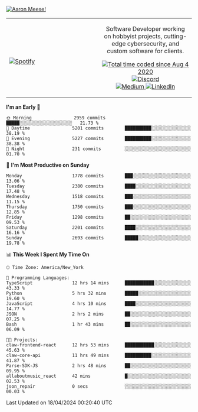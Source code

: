 [![Aaron Meese!](https://user-images.githubusercontent.com/17814535/88975338-a2aabf00-d27f-11ea-963f-8a19608716b4.png)](https://github.com/ajmeese7/readme-ascii "README ASCII")

<!-- Modified from project here: https://github.com/novatorem/novatorem -->
<table width="100%">
  <tr>
  <td width="50%">

&nbsp; <br> [![Spotify](https://ajmeese7.vercel.app/api/spotify)](https://open.spotify.com/user/ajmeese)

  </td>
  <td width="50%">
    <p align="center">
    Software Developer working on hobbyist projects, cutting-edge cybersecurity, and custom software for clients.
    </p>
    <p align="center">
      <a href="https://wakatime.com/@f726891d-3b02-46cd-9b60-e8c59f9e2b14">
        <img src="https://wakatime.com/badge/user/f726891d-3b02-46cd-9b60-e8c59f9e2b14.svg" alt="Total time coded since Aug 4 2020" title="WakaTime" />
      </a>
      <a href="http://link.aaronmeese.com/discord">
        <img src="https://img.shields.io/badge/discord-ajmeese7%234835-369?style=flat-square&logo=discord&logoColor=white&color=purple" alt="Discord" title="Discord">
      </a>
      <br />
      <a href="https://link.aaronmeese.com/medium">
        <img src="https://img.shields.io/badge/medium-ajmeese7-1DB954?style=flat-square&logo=medium&logoColor=white" alt="Medium" title="Medium">
      </a>
      <a href="https://link.aaronmeese.com/linkedin">
        <img src="https://img.shields.io/badge/linkedIn-aaronmeese-1DB954?style=flat-square&logo=linkedin&logoColor=white&color=blue" alt="LinkedIn" title="LinkedIn">
      </a>
    </p>
  </td>

</table>

[//]: <> (The `&nbsp;` is to have Aphelion take up more space)

<!--START_SECTION:waka-->
**I'm an Early 🐤** 

```text
🌞 Morning                2959 commits        █████░░░░░░░░░░░░░░░░░░░░   21.73 % 
🌆 Daytime                5201 commits        ██████████░░░░░░░░░░░░░░░   38.19 % 
🌃 Evening                5227 commits        ██████████░░░░░░░░░░░░░░░   38.38 % 
🌙 Night                  231 commits         ░░░░░░░░░░░░░░░░░░░░░░░░░   01.70 % 
```
📅 **I'm Most Productive on Sunday** 

```text
Monday                   1778 commits        ███░░░░░░░░░░░░░░░░░░░░░░   13.06 % 
Tuesday                  2380 commits        ████░░░░░░░░░░░░░░░░░░░░░   17.48 % 
Wednesday                1518 commits        ███░░░░░░░░░░░░░░░░░░░░░░   11.15 % 
Thursday                 1750 commits        ███░░░░░░░░░░░░░░░░░░░░░░   12.85 % 
Friday                   1298 commits        ██░░░░░░░░░░░░░░░░░░░░░░░   09.53 % 
Saturday                 2201 commits        ████░░░░░░░░░░░░░░░░░░░░░   16.16 % 
Sunday                   2693 commits        █████░░░░░░░░░░░░░░░░░░░░   19.78 % 
```


📊 **This Week I Spent My Time On** 

```text
🕑︎ Time Zone: America/New_York

💬 Programming Languages: 
TypeScript               12 hrs 14 mins      ███████████░░░░░░░░░░░░░░   43.33 % 
Python                   5 hrs 32 mins       █████░░░░░░░░░░░░░░░░░░░░   19.60 % 
JavaScript               4 hrs 10 mins       ████░░░░░░░░░░░░░░░░░░░░░   14.77 % 
JSON                     2 hrs 2 mins        ██░░░░░░░░░░░░░░░░░░░░░░░   07.25 % 
Bash                     1 hr 43 mins        ██░░░░░░░░░░░░░░░░░░░░░░░   06.09 % 

🐱‍💻 Projects: 
claw-frontend-react      12 hrs 53 mins      ███████████░░░░░░░░░░░░░░   45.63 % 
claw-core-api            11 hrs 49 mins      ██████████░░░░░░░░░░░░░░░   41.87 % 
Parse-SDK-JS             2 hrs 48 mins       ██░░░░░░░░░░░░░░░░░░░░░░░   09.95 % 
allaboutmusic_react      42 mins             █░░░░░░░░░░░░░░░░░░░░░░░░   02.53 % 
json_repair              0 secs              ░░░░░░░░░░░░░░░░░░░░░░░░░   00.03 % 
```


 Last Updated on 18/04/2024 00:20:40 UTC
<!--END_SECTION:waka-->
